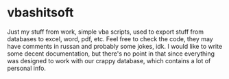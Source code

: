 # vbashitsoft
Just my stuff from work, simple vba scripts, used to export stuff from databases to excel, word, pdf, etc. Feel free to check the code, they may have comments in russan and probably some jokes, idk.
I would like to write some decent documentation, but there's no point in that since everything was designed to work with our crappy database, which contains a lot of personal info.
